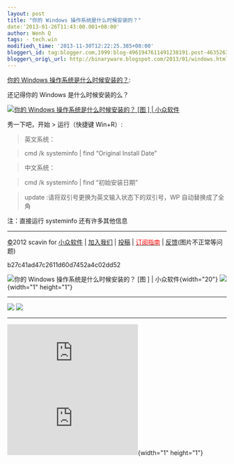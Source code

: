 ```yaml
--- 
layout: post 
title: "你的 Windows 操作系统是什么时候安装的？" 
date:'2013-01-26T11:43:00.001+08:00' 
author: Wenh Q
tags: - tech.win
modified\_time: '2013-11-30T12:22:25.385+08:00' 
blogger\_id: tag:blogger.com,1999:blog-4961947611491238191.post-4635263350498707928
blogger\_orig\_url: http://binaryware.blogspot.com/2013/01/windows.html
--- 
```

[你的 Windows
操作系统是什么时候安装的？](http://www.appinn.com/systeminfo-installdate/):

还记得你的 Windows 是什么时候安装的么？

[![你的 Windows 操作系统是什么时候安装的？
[图
] |
小众软件](http://img3.appinn.com/images/201301/2013012212.png "你的 Windows 操作系统是什么时候安装的？[图] | 小众软件")](http://www.appinn.com/systeminfo-installdate/)

秀一下吧，开始 &gt; 运行（快捷键 Win+R）:


> 英文系统：

> cmd /k systeminfo | find “Original Install Date”

> 中文系统：

> cmd /k systeminfo | find “初始安装日期”

> update
> :请将双引号更换为英文输入状态下的双引号，WP 自动替换成了全角

注：直接运行 systeminfo 还有许多其他信息


------------------------------------------------------------------------

[©](http://www.appinn.com/copyright/?utm_source=feeds&utm_medium=copyright&utm_campaign=feeds "版权声明")2012
scavin for
[小众软件](http://www.appinn.com/?utm_source=feeds&utm_medium=appinn&utm_campaign=feeds "本文来自小众软件")
|
[加入我们](http://www.appinn.com/join-us/?utm_source=feeds&utm_medium=joinus&utm_campaign=feeds "加入小众软件")
|
[投稿](http://www.appinn.com/contribute/?utm_source=feeds&utm_medium=contribute&utm_campaign=feeds "给小众软件投稿")
| [<span
style="color: red;">订阅指南</span>](http://www.appinn.com/feeds-subscribe/?utm_source=feeds&utm_medium=feedsubscribe&utm_campaign=feeds "可以分类订阅小众，Windows/MAC/游戏")
| [反馈](http://appinn.wufoo.com/forms/eccae-aeeae/)(图片不正常等问题)

b27c41ad47c2611d60d7452a4c02dd52

![你的 Windows 操作系统是什么时候安装的？
[图
] |
小众软件](http://s33.sitemeter.com/meter.asp?site=s33appinn "你的 Windows 操作系统是什么时候安装的？[图] | 小众软件"){width="20"}
![](http://appinn.feedsportal.com/c/33935/f/615575/s/27c59ec6/mf.gif){width="1"
height="1"}


<div>

  ---------------------------------------------------------------------------------------------------------------------------------------------------------------------------------------------------------------------------------------------------------------------------------------------------------------------------------------- ---------------------------------------------------------------------------------------------------------------------------------------------------------------------------------------------------------------------------------------------------------------------------------------------------------------------------
  [![](http://res3.feedsportal.com/images/emailthis2.gif)](http://share.feedsportal.com/viral/sendEmail.cfm?lang=en&title=%E4%BD%A0%E7%9A%84+Windows+%E6%93%8D%E4%BD%9C%E7%B3%BB%E7%BB%9F%E6%98%AF%E4%BB%80%E4%B9%88%E6%97%B6%E5%80%99%E5%AE%89%E8%A3%85%E7%9A%84%EF%BC%9F&link=http%3A%2F%2Fwww.appinn.com%2Fsysteminfo-installdate%2F)   [![](http://res3.feedsportal.com/images/bookmark.gif)](http://res.feedsportal.com/viral/bookmark.cfm?title=%E4%BD%A0%E7%9A%84+Windows+%E6%93%8D%E4%BD%9C%E7%B3%BB%E7%BB%9F%E6%98%AF%E4%BB%80%E4%B9%88%E6%97%B6%E5%80%99%E5%AE%89%E8%A3%85%E7%9A%84%EF%BC%9F&link=http%3A%2F%2Fwww.appinn.com%2Fsysteminfo-installdate%2F)
  ---------------------------------------------------------------------------------------------------------------------------------------------------------------------------------------------------------------------------------------------------------------------------------------------------------------------------------------- ---------------------------------------------------------------------------------------------------------------------------------------------------------------------------------------------------------------------------------------------------------------------------------------------------------------------------

</div>





[![](http://da.feedsportal.com/r/151884684915/u/31/f/615575/c/33935/s/27c59ec6/a2.img)](http://da.feedsportal.com/r/151884684915/u/31/f/615575/c/33935/s/27c59ec6/a2.htm)![](http://pi.feedsportal.com/r/151884684915/u/31/f/615575/c/33935/s/27c59ec6/a2t.img){width="1"
height="1"}
